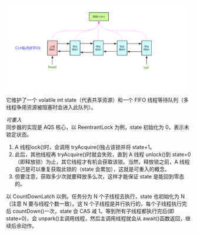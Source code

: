 ![抽象队列同步器模型](/pic/%E6%8A%BD%E8%B1%A1%E9%98%9F%E5%88%97%E5%90%8C%E6%AD%A5%E5%99%A8%E6%A8%A1%E5%9E%8B.png)

它维护了一个 volatile int state（代表共享资源）和一个 FIFO 线程等待队列（多线程争用资源被阻塞时会进入此队列）。

_可重入_  
同步器的实现是 AQS 核心，以 ReentrantLock 为例，state 初始化为 0，表示未锁定状态。
1. A 线程lock()时，会调用 tryAcquire()独占该锁并将 state+1。
2. 此后，其他线程再 tryAcquire()时就会失败，直到 A 线程 unlock()到 state=0（即释放锁）为止，其它线程才有机会获取该锁。当然，释放锁之前，A 线程自己是可以重复获取此锁的（state 会累加），这就是可重入的概念。
3. 但要注意，获取多少次就要释放多么次，这样才能保证 state 是能回到零态的。

以 CountDownLatch 以例，任务分为 N 个子线程去执行，state 也初始化为 N（注意 N 要与线程个数一致）。这 N 个子线程是并行执行的，每个子线程执行完后 countDown()一次，state 会 CAS 减 1。等到所有子线程都执行完后(即 state=0)，会 unpark()主调用线程，然后主调用线程就会从 await()函数返回，继续后余动作。
